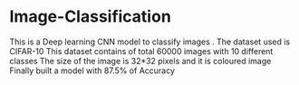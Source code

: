 # Image-Classification
This is a Deep learning CNN model to classify images . The dataset used is CIFAR-10
This dataset contains of total 60000 images with 10 different classes
The size of the image is 32*32 pixels and it is coloured image
Finally built a model with 87.5% of Accuracy 
